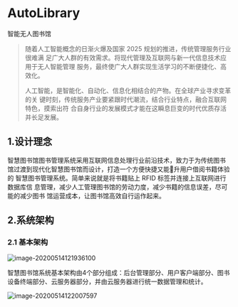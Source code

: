 # AutoLibrary

智能无人图书馆

> 随着人工智能概念的日渐火爆及国家 2025 规划的推进，传统管理服务行业很难满 足广大人群的有效需求。将现代管理及互联网与新一代信息技术应用于无人智能管理 服务，最终使广大人群实现生活学习的不断便捷化、高效化。
>
> 人工智能，是智能化、自动化、信息化相结合的产物。在全球产业寻求变革的关 键时刻，传统服务产业要紧跟时代潮流，结合行业特点，融合互联网特色，摸索出符 合自身行业的发展模式才能在这瞬息巨变的时代优质存活并长足发展。

## 1.设计理念

​	智慧图书馆图书管理系统采用互联网信息处理行业前沿技术，致力于为传统图书 馆过渡到现代化智慧图书馆而设计，打造一个方便快捷又能􏰀升用户借阅书籍体验的 智慧图书管理系统。简单来说就是将书籍贴上 RFID 标签并连接上互联网进行数据库信 息管理，减少人工管理图书馆的劳动力度，减少书籍的信息误差，尽可能的减少图书 馆运营成本，让图书馆高效自行运作起来。

## 2.系统架构

### 2.1 基本架构

![image-20200514121936100](https://cdn.jsdelivr.net/gh/sbtobb/CDN/blog/image-20200514121936100.png)

​	智慧图书馆系统基本架构由4个部分组成：后台管理部分、用户客户端部分、图书设备终端部分、云服务器部分，并由云服务器进行统一数据管理和统计。

![image-20200514122007597](https://cdn.jsdelivr.net/gh/sbtobb/CDN/blog/image-20200514122007597.png)
